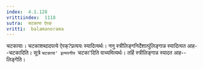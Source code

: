 ```yaml
---
index:  4.1.128
vrittiindex:  1118
sutra:  चटकाया ऐरक्
vritti:  balamanorama 
---
```


चटकायाः। चटकाशब्दादपत्ये ऐरक्?प्रत्ययः स्यादित्यर्थः। ननु स्त्रीलिङ्गनिर्देशात्पुंलिङ्गान्न स्यादित्यत आह--चटकादिति। सूत्रे `चटकाया' इत्यपनीय `चटका'दिति वाच्यमित्यर्थः। तर्हि स्त्रीलिङ्गान्न स्यादत आह--लिङ्गेति। 

